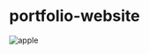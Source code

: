# portfolio-website
![apple](https://github.com/sahithiperumalla/portfolio-website/assets/109752174/1c2d7ef1-4e6c-4847-b85d-9e9e5eb2f739)
